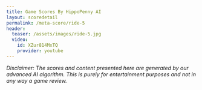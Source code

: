 ```yaml
---
title: Game Scores By HippoPenny AI
layout: scoredetail
permalink: /meta-score/ride-5
header:
  teaser: /assets/images/ride-5.jpg
  video:
    id: XZur814MxTQ
    provider: youtube
---
```

*Disclaimer: The scores and content presented here are generated by our advanced AI algorithm. This is purely for entertainment purposes and not in any way a game review.*
